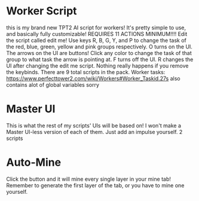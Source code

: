 # Worker Script
this is my brand new TPT2 AI script for workers!
It's pretty simple to use, and basically fully customizable!
REQUIRES 11 ACTIONS MINIMUM!!!!
Edit the script called edit me!
Use keys R, B, G, Y, and P to change the task of the red, blue, green, yellow and pink groups respectively.
O turns on the UI.
The arrows on the UI are buttons! Click any color to change the task of that group to what task the arrow is pointing at.
F turns off the UI.
R changes the UI after changing the edit me script.
Nothing really happens if you remove the keybinds.
There are 9 total scripts in the pack.
Worker tasks: https://www.perfecttower2.com/wiki/Workers#Worker_Taskid.27s
also contains alot of global variables sorry
# Master UI
This is what the rest of my scripts' UIs will be based on!
I won't make a Master UI-less version of each of them. Just add an impulse yourself.
2 scripts
# Auto-Mine
Click the button and it will mine every single layer in your mine tab!
Remember to generate the first layer of the tab, or you have to mine one yourself.
